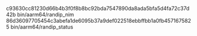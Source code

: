 c93630cc81230d66b4b3f0f8b8bc92bda7547890da8ada5bfa5d4fa72c37d42b  bin/aarm64/randip_nim
86d36097705454c3abefa1de6095b37a9def022518ebbffbb1a0fb4571675825  bin/aarm64/randip_status
